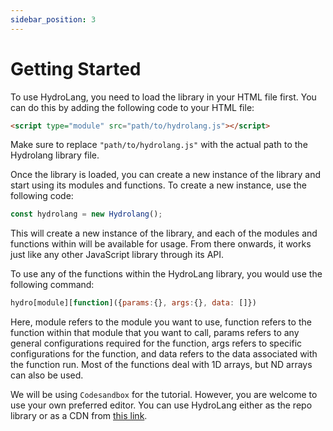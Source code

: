 ```yaml
---
sidebar_position: 3
---
```


# Getting Started

To use HydroLang, you need to load the library in your HTML file first. You can do this by adding the following code to your HTML file:

```html
<script type="module" src="path/to/hydrolang.js"></script>
```

Make sure to replace `"path/to/hydrolang.js"` with the actual path to the Hydrolang library file.

Once the library is loaded, you can create a new instance of the library and start using its modules and functions. To create a new instance, use the following code:

```js
const hydrolang = new Hydrolang();
```
This will create a new instance of the library, and each of the modules and functions within will be available for usage. From there onwards, it works just like any other JavaScript library through its API.

To use any of the functions within the HydroLang library, you would use the following command:

```js
hydro[module][function]({params:{}, args:{}, data: []})
```

Here, module refers to the module you want to use, function refers to the function within that module that you want to call, params refers to any general configurations required for the function, args refers to specific configurations for the function, and data refers to the data associated with the function run. Most of the functions deal with 1D arrays, but ND arrays can also be used.

We will be using `Codesandbox` for the tutorial. However, you are welcome to use your own preferred editor. You can use HydroLang either as the repo library or as a CDN from [this link](https://cdn.jsdelivr.net/npm/hydrolang@1.1.7/hydrolang.js).
